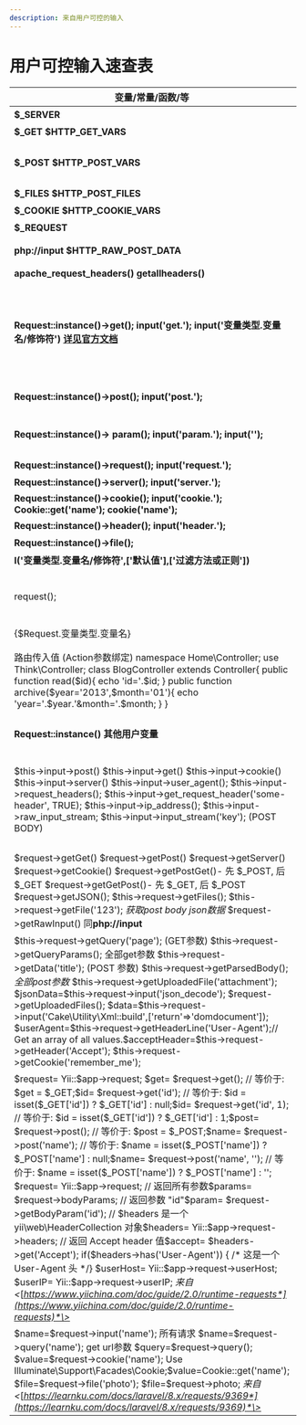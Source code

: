 ```yaml
---
description: 来自用户可控的输入
---
```


# 用户可控输入速查表

| 变量/常量/函数/等                                                                                                                                                                                                                                                                                                                                                                                                                                                                                                                                                                                                                                                                                                                                                                                                                                                                                                                                                                                                                                                                                                                                                 | 描述                                                                                                                                                                                                                                                                                                                                                                                                                                                                                                                                                                                             |
|-------------------------------------------------------------------------------------------------------------------------------------------------------------------------------------------------------------------------------------------------------------------------------------------------------------------------------------------------------------------------------------------------------------------------------------------------------------------------------------------------------------------------------------------------------------------------------------------------------------------------------------------------------------------------------------------------------------------------------------------------------------------------------------------------------------------------------------------------------------------------------------------------------------------------------------------------------------------------------------------------------------------------------------------------------------------------------------------------------------------------------------------------------------------|--------------------------------------------------------------------------------------------------------------------------------------------------------------------------------------------------------------------------------------------------------------------------------------------------------------------------------------------------------------------------------------------------------------------------------------------------------------------------------------------------------------------------------------------------------------------------------------------------|
| **\$_SERVER**                                                                                                                                                                                                                                                                                                                                                                                                                                                                                                                                                                                                                                                                                                                                                                                                                                                                                                                                                                                                                                                                                                                                                     | 包含 服务器信息 环境变量 用户传入的http头和uri路径等信息                                                                                                                                                                                                                                                                                                                                                                                                                                                                                                                                         |
| **\$_GET \$HTTP_GET_VARS**                                                                                                                                                                                                                                                                                                                                                                                                                                                                                                                                                                                                                                                                                                                                                                                                                                                                                                                                                                                                                                                                                                                                        | 包含 用户传入的URL参数                                                                                                                                                                                                                                                                                                                                                                                                                                                                                                                                                                           |
| **\$_POST** **\$HTTP_POST_VARS**                                                                                                                                                                                                                                                                                                                                                                                                                                                                                                                                                                                                                                                                                                                                                                                                                                                                                                                                                                                                                                                                                                                                  | 包含 用户传入的POST BODY的参数 (当 HTTP头中Content-Type 值为 application/x-www-form-urlencoded 或 multipart/form-data时才会被传入)                                                                                                                                                                                                                                                                                                                                                                                                                                                               |
| **\$_FILES** **\$HTTP_POST_FILES**                                                                                                                                                                                                                                                                                                                                                                                                                                                                                                                                                                                                                                                                                                                                                                                                                                                                                                                                                                                                                                                                                                                                | 包含 用户上传文件信息 文件内容 原文件名 临时文件名 大小 等信息                                                                                                                                                                                                                                                                                                                                                                                                                                                                                                                                   |
| **\$_COOKIE** **\$HTTP_COOKIE_VARS**                                                                                                                                                                                                                                                                                                                                                                                                                                                                                                                                                                                                                                                                                                                                                                                                                                                                                                                                                                                                                                                                                                                              | 包含 用户传入的HTTP头中的Cookies kv值                                                                                                                                                                                                                                                                                                                                                                                                                                                                                                                                                            |
| **\$_REQUEST**                                                                                                                                                                                                                                                                                                                                                                                                                                                                                                                                                                                                                                                                                                                                                                                                                                                                                                                                                                                                                                                                                                                                                    | 同时包含 \$_GET \$_POST \$_COOKIE                                                                                                                                                                                                                                                                                                                                                                                                                                                                                                                                                                |
| **php://input** **\$HTTP_RAW_POST_DATA**                                                                                                                                                                                                                                                                                                                                                                                                                                                                                                                                                                                                                                                                                                                                                                                                                                                                                                                                                                                                                                                                                                                          | 包含 用户POST请求中BODY 的完整数据 常见用法 file_get_contents('php://input');                                                                                                                                                                                                                                                                                                                                                                                                                                                                                                                    |
| **apache_request_headers()** **getallheaders()**                                                                                                                                                                                                                                                                                                                                                                                                                                                                                                                                                                                                                                                                                                                                                                                                                                                                                                                                                                                                                                                                                                                  | 包含 用户传入的http头 (Apache ONLY)                                                                                                                                                                                                                                                                                                                                                                                                                                                                                                                                                              |
| **Request::instance()-\>get();** **input('get.');** **input('变量类型.变量名/修饰符')** [**详见官方文档**](https://www.kancloud.cn/manual/thinkphp5/118044)                                                                                                                                                                                                                                                                                                                                                                                                                                                                                                                                                                                                                                                                                                                                                                                                                                                                                                                                                                                                       | 获取用户传入的URL参数 可用过滤器和类型转换 THINKPHP框架5  例子:获取url参数中的id值  Request::instance()-\>get('id'); 调用时如不传入参数默认获取全部 Request::instance()-\>get(); input('get.id'); 调用时如传入get.则获取全部 input('get.');  input('get.id/d');// 强制变量转换为整型  Request::instance()-\>get('name','','htmlspecialchars'); //过滤器 input('get.name/s');// 强制转换变量为字符串 input('get.ids/a');// 强制变量转换为数组 默认为/s                                                                                                                                            |
| **Request::instance()-\>post();** **input('post.');**                                                                                                                                                                                                                                                                                                                                                                                                                                                                                                                                                                                                                                                                                                                                                                                                                                                                                                                                                                                                                                                                                                             | 获取用户传入的POST参数 THINKPHP框架5 例子:获取post请求body中的name值 Request::instance()-\>post('name'); input('post.name'); 同get                                                                                                                                                                                                                                                                                                                                                                                                                                                               |
| **Request::instance()-\> param();** **input('param.');** **input('');**                                                                                                                                                                                                                                                                                                                                                                                                                                                                                                                                                                                                                                                                                                                                                                                                                                                                                                                                                                                                                                                                                           | 自动判断用户提交方法(POST GET PUT)获取参数 THINKPHP框架5  用法同get 除此之外 可直接调用input('');获取全部参数 或使用 input('name');获取单个参数 注:input方法默认获取param                                                                                                                                                                                                                                                                                                                                                                                                                        |
| **Request::instance()-\>request(); input('request.');**                                                                                                                                                                                                                                                                                                                                                                                                                                                                                                                                                                                                                                                                                                                                                                                                                                                                                                                                                                                                                                                                                                           | 用法同get 获取\$_REQUEST 变量 THINKPHP框架5                                                                                                                                                                                                                                                                                                                                                                                                                                                                                                                                                      |
| **Request::instance()-\>server();** **input('server.');**                                                                                                                                                                                                                                                                                                                                                                                                                                                                                                                                                                                                                                                                                                                                                                                                                                                                                                                                                                                                                                                                                                         | 用法同get 获取\$_SERVER 变量THINKPHP框架5                                                                                                                                                                                                                                                                                                                                                                                                                                                                                                                                                        |
| **Request::instance()-\>cookie();** **input('cookie.');** **Cookie::get('name');** **cookie('name');**                                                                                                                                                                                                                                                                                                                                                                                                                                                                                                                                                                                                                                                                                                                                                                                                                                                                                                                                                                                                                                                            | 用法同get 获取\$_COOKIE 变量THINKPHP框架5                                                                                                                                                                                                                                                                                                                                                                                                                                                                                                                                                        |
| **Request::instance()-\>header();** **input('header.');**                                                                                                                                                                                                                                                                                                                                                                                                                                                                                                                                                                                                                                                                                                                                                                                                                                                                                                                                                                                                                                                                                                         | 用法同get 获取用户传入的HTTP头THINKPHP框架5                                                                                                                                                                                                                                                                                                                                                                                                                                                                                                                                                      |
| **Request::instance()-\>file();**                                                                                                                                                                                                                                                                                                                                                                                                                                                                                                                                                                                                                                                                                                                                                                                                                                                                                                                                                                                                                                                                                                                                 | 用法同get 获取\$_FILES 变量THINKPHP框架5                                                                                                                                                                                                                                                                                                                                                                                                                                                                                                                                                         |
| **I('变量类型.变量名/修饰符',['默认值'],['过滤方法或正则'])**                                                                                                                                                                                                                                                                                                                                                                                                                                                                                                                                                                                                                                                                                                                                                                                                                                                                                                                                                                                                                                                                                                     | 获取变量 THINKPHP框架3.\* 例子 I('get.id'); I('get.');  使用方法同input                                                                                                                                                                                                                                                                                                                                                                                                                                                                                                                          |
| request();                                                                                                                                                                                                                                                                                                                                                                                                                                                                                                                                                                                                                                                                                                                                                                                                                                                                                                                                                                                                                                                                                                                                                        | 实例化request对象THINKPHP框架5 例\$req=request();  相当于\$req=**Request::instance() 这种使用方法比较常见**  **还可以获取用户传入的请求信息** **可将前面的Request::instance()直接替换成request()** 例 request()**-\>post();**                                                                                                                                                                                                                                                                                                                                                                    |
| {\$Request.变量类型.变量名}                                                                                                                                                                                                                                                                                                                                                                                                                                                                                                                                                                                                                                                                                                                                                                                                                                                                                                                                                                                                                                                                                                                                       | THINKPHP框架 在模板中获取参数                                                                                                                                                                                                                                                                                                                                                                                                                                                                                                                                                                    |
| 路由传入值 (Action参数绑定) namespace Home\\Controller; use Think\\Controller; class BlogController extends Controller{  public function read(\$id){  echo 'id='.\$id;  }    public function archive(\$year='2013',\$month='01'){  echo 'year='.\$year.'&month='.\$month;  } }                                                                                                                                                                                                                                                                                                                                                                                                                                                                                                                                                                                                                                                                                                                                                                                                                                                                                    | THINKPHP框架 (Action参数绑定) 通过路由传入 /index.php/Home/Blog/read/id/5 /index.php/Home/Blog/archive/year/2013/month/11 ?c=Blog&a=read&id=5 ?c=Blog&a=archive&year=2013&month=11 *来自 \<*[*https://www.kancloud.cn/manual/thinkphp/1715*](https://www.kancloud.cn/manual/thinkphp/1715)*\>*                                                                                                                                                                                                                                                                                                   |
| **Request::instance() 其他用户变量**                                                                                                                                                                                                                                                                                                                                                                                                                                                                                                                                                                                                                                                                                                                                                                                                                                                                                                                                                                                                                                                                                                                              | <https://www.kancloud.cn/manual/thinkphp5/158834> THINKPHP框架5 见官方文档 略                                                                                                                                                                                                                                                                                                                                                                                                                                                                                                                    |
| \$this-\>input-\>post() \$this-\>input-\>get() \$this-\>input-\>cookie() \$this-\>input-\>server() \$this-\>input-\>user_agent(); \$this-\>input-\>request_headers(); \$this-\>input-\>get_request_header('some-header', TRUE); \$this-\>input-\>ip_address(); \$this-\>input-\>raw_input_stream; \$this-\>input-\>input_stream('key'); (POST BODY)                                                                                                                                                                                                                                                                                                                                                                                                                                                                                                                                                                                                                                                                                                                                                                                                               | Codeigniter2/3框架 \$this-\>input-\>input_stream('key', TRUE); // XSS 过滤器开关 \$this-\>input-\>cookie('some_cookie'); 3.\*[官方文档](https://codeigniter.org.cn/userguide3/libraries/input.html?highlight=post#id4) [2.\*官方文档](https://codeigniter.org.cn/userguide2/libraries/input.html)   文件上传 <https://codeigniter.org.cn/userguide2/libraries/file_uploading.html> [https://codeigniter.org.cn/userguide3/libraries/file_uploading.html?highlight=%E6%96%87%E4%BB%B6\#id5](https://codeigniter.org.cn/userguide3/libraries/file_uploading.html?highlight=%E6%96%87%E4%BB%B6#id5) |
| \$request-\>getGet() \$request-\>getPost() \$request-\>getServer() \$request-\>getCookie() \$request-\>getPostGet()- 先 \$_POST, 后 \$_GET \$request-\>getGetPost()- 先 \$_GET, 后 \$_POST \$request-\>getJSON(); \$this-\>request-\>getFiles(); \$this-\>request-\>getFile('123');   *获取post body json数据* \$request-\>getRawInput() 同**php://input**                                                                                                                                                                                                                                                                                                                                                                                                                                                                                                                                                                                                                                                                                                                                                                                                        | Codeigniter4框架   [https://codeigniter.org.cn/user_guide/incoming/incomingrequest.html?highlight=post\#id4](https://codeigniter.org.cn/user_guide/incoming/incomingrequest.html?highlight=post#id4)                                                                                                                                                                                                                                                                                                                                                                                             |
| \$this-\>request-\>getQuery('page'); (GET参数) \$this-\>request-\>getQueryParams(); 全部get参数   \$this-\>request-\>getData('title'); (POST 参数) \$this-\>request-\>getParsedBody();   *全部post参数* \$this-\>request-\>getUploadedFile('attachment'); \$jsonData=\$this-\>request-\>input('json_decode'); \$request-\>getUploadedFiles(); \$data=\$this-\>request-\>input('Cake\\Utility\\Xml::build',['return'=\>'domdocument']); \$userAgent=\$this-\>request-\>getHeaderLine('User-Agent');// Get an array of all values.\$acceptHeader=\$this-\>request-\>getHeader('Accept'); \$this-\>request-\>getCookie('remember_me');                                                                                                                                                                                                                                                                                                                                                                                                                                                                                                                               | Cakephp 4.\* 框架         文件上传   [https://book.cakephp.org/4/en/controllers/request-response.html\#file-uploads](https://book.cakephp.org/4/en/controllers/request-response.html#file-uploads)                                                                                                                                                                                                                                                                                                                                                                                               |
| \$request= Yii::\$app-\>request;  \$get= \$request-\>get();  // 等价于: \$get = \$_GET;\$id= \$request-\>get('id');  // 等价于: \$id = isset(\$_GET['id']) ? \$_GET['id'] : null;\$id= \$request-\>get('id', 1);  // 等价于: \$id = isset(\$_GET['id']) ? \$_GET['id'] : 1;\$post= \$request-\>post();  // 等价于: \$post = \$_POST;\$name= \$request-\>post('name');  // 等价于: \$name = isset(\$_POST['name']) ? \$_POST['name'] : null;\$name= \$request-\>post('name', '');  // 等价于: \$name = isset(\$_POST['name']) ? \$_POST['name'] : ''; \$request= Yii::\$app-\>request; // 返回所有参数\$params= \$request-\>bodyParams; // 返回参数 "id"\$param= \$request-\>getBodyParam('id'); // \$headers 是一个 yii\\web\\HeaderCollection 对象\$headers= Yii::\$app-\>request-\>headers; // 返回 Accept header 值\$accept= \$headers-\>get('Accept'); if(\$headers-\>has('User-Agent')) { /\* 这是一个 User-Agent 头 \*/}   \$userHost= Yii::\$app-\>request-\>userHost; \$userIP= Yii::\$app-\>request-\>userIP;   *来自 \<*[*https://www.yiichina.com/doc/guide/2.0/runtime-requests*](https://www.yiichina.com/doc/guide/2.0/runtime-requests)*\>*        | Yii 2.0框架                                                                                                                                                                                                                                                                                                                                                                                                                                                                                                                                                                                      |
| \$name=\$request-\>input('name'); 所有请求 \$name=\$request-\>query('name'); get url参数 \$query=\$request-\>query(); \$value=\$request-\>cookie('name'); Use Illuminate\\Support\\Facades\\Cookie;\$value=Cookie::get('name'); \$file=\$request-\>file('photo'); \$file=\$request-\>photo;     *来自 \<*[*https://learnku.com/docs/laravel/8.x/requests/9369*](https://learnku.com/docs/laravel/8.x/requests/9369)*\>*                                                                                                                                                                                                                                                                                                                                                                                                                                                                                                                                                                                                                                                                                                                                           | Laravel 框架                                                                                                                                                                                                                                                                                                                                                                                                                                                                                                                                                                                     |




####

